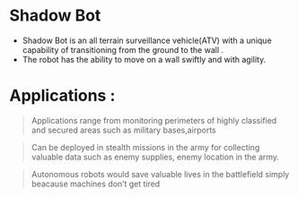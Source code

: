 # Shadow Bot

  - Shadow Bot is an all terrain surveillance vehicle(ATV) with a unique capability of transitioning from the ground to the wall .
  - The robot has the ability to move on a wall swiftly and with agility.

# Applications :

> Applications range from monitoring perimeters of highly classified and secured areas such as military bases,airports

> Can be deployed in stealth missions in the army for collecting valuable data such as enemy supplies, enemy location in the army.

> Autonomous robots would save valuable lives in the battlefield simply beacause machines don’t get tired




